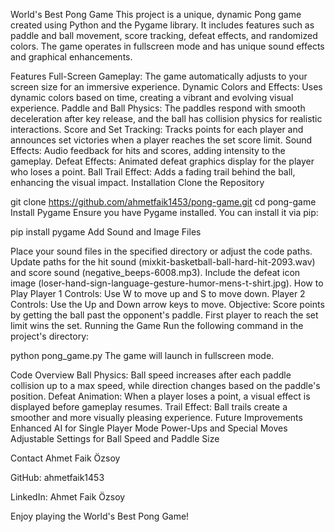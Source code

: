 World's Best Pong Game
This project is a unique, dynamic Pong game created using Python and the Pygame library. It includes features such as paddle and ball movement, score tracking, defeat effects, and randomized colors. The game operates in fullscreen mode and has unique sound effects and graphical enhancements.

Features
Full-Screen Gameplay: The game automatically adjusts to your screen size for an immersive experience.
Dynamic Colors and Effects: Uses dynamic colors based on time, creating a vibrant and evolving visual experience.
Paddle and Ball Physics: The paddles respond with smooth deceleration after key release, and the ball has collision physics for realistic interactions.
Score and Set Tracking: Tracks points for each player and announces set victories when a player reaches the set score limit.
Sound Effects: Audio feedback for hits and scores, adding intensity to the gameplay.
Defeat Effects: Animated defeat graphics display for the player who loses a point.
Ball Trail Effect: Adds a fading trail behind the ball, enhancing the visual impact.
Installation
Clone the Repository

git clone https://github.com/ahmetfaik1453/pong-game.git
cd pong-game
Install Pygame Ensure you have Pygame installed. You can install it via pip:

pip install pygame
Add Sound and Image Files

Place your sound files in the specified directory or adjust the code paths.
Update paths for the hit sound (mixkit-basketball-ball-hard-hit-2093.wav) and score sound (negative_beeps-6008.mp3).
Include the defeat icon image (loser-hand-sign-language-gesture-humor-mens-t-shirt.jpg).
How to Play
Player 1 Controls: Use W to move up and S to move down.
Player 2 Controls: Use the Up and Down arrow keys to move.
Objective: Score points by getting the ball past the opponent's paddle. First player to reach the set limit wins the set.
Running the Game
Run the following command in the project's directory:


python pong_game.py
The game will launch in fullscreen mode.

Code Overview
Ball Physics: Ball speed increases after each paddle collision up to a max speed, while direction changes based on the paddle's position.
Defeat Animation: When a player loses a point, a visual effect is displayed before gameplay resumes.
Trail Effect: Ball trails create a smoother and more visually pleasing experience.
Future Improvements
Enhanced AI for Single Player Mode
Power-Ups and Special Moves
Adjustable Settings for Ball Speed and Paddle Size

Contact
Ahmet Faik Özsoy

GitHub: ahmetfaik1453

LinkedIn: Ahmet Faik Özsoy

Enjoy playing the World's Best Pong Game!
